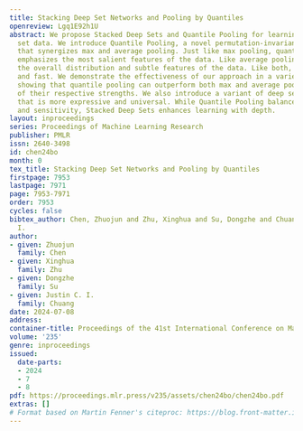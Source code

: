 ```yaml
---
title: Stacking Deep Set Networks and Pooling by Quantiles
openreview: Lgq1E92h1U
abstract: We propose Stacked Deep Sets and Quantile Pooling for learning tasks on
  set data. We introduce Quantile Pooling, a novel permutation-invariant pooling operation
  that synergizes max and average pooling. Just like max pooling, quantile pooling
  emphasizes the most salient features of the data. Like average pooling, it captures
  the overall distribution and subtle features of the data. Like both, it is lightweight
  and fast. We demonstrate the effectiveness of our approach in a variety of tasks,
  showing that quantile pooling can outperform both max and average pooling in each
  of their respective strengths. We also introduce a variant of deep set networks
  that is more expressive and universal. While Quantile Pooling balances robustness
  and sensitivity, Stacked Deep Sets enhances learning with depth.
layout: inproceedings
series: Proceedings of Machine Learning Research
publisher: PMLR
issn: 2640-3498
id: chen24bo
month: 0
tex_title: Stacking Deep Set Networks and Pooling by Quantiles
firstpage: 7953
lastpage: 7971
page: 7953-7971
order: 7953
cycles: false
bibtex_author: Chen, Zhuojun and Zhu, Xinghua and Su, Dongzhe and Chuang, Justin C.
  I.
author:
- given: Zhuojun
  family: Chen
- given: Xinghua
  family: Zhu
- given: Dongzhe
  family: Su
- given: Justin C. I.
  family: Chuang
date: 2024-07-08
address:
container-title: Proceedings of the 41st International Conference on Machine Learning
volume: '235'
genre: inproceedings
issued:
  date-parts:
  - 2024
  - 7
  - 8
pdf: https://proceedings.mlr.press/v235/assets/chen24bo/chen24bo.pdf
extras: []
# Format based on Martin Fenner's citeproc: https://blog.front-matter.io/posts/citeproc-yaml-for-bibliographies/
---
```

